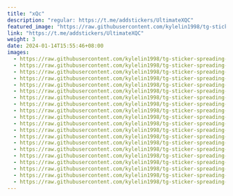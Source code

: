 ```yaml
---
title: "xQc"
description: "regular: https://t.me/addstickers/UltimateXQC"
featured_image: "https://raw.githubusercontent.com/kylelin1998/tg-sticker-spreading-worldwide-images/main/img/7e3e2e6d-53d9-4c63-b011-3d175e020f5a.jpg"
link: "https://t.me/addstickers/UltimateXQC"
weight: 3
date: 2024-01-14T15:55:46+08:00
images:
  - https://raw.githubusercontent.com/kylelin1998/tg-sticker-spreading-worldwide-images/main/img/7e3e2e6d-53d9-4c63-b011-3d175e020f5a.jpg
  - https://raw.githubusercontent.com/kylelin1998/tg-sticker-spreading-worldwide-images/main/img/4c765839-7819-46a9-a23c-d554b747a73d.jpg
  - https://raw.githubusercontent.com/kylelin1998/tg-sticker-spreading-worldwide-images/main/img/ee2d1b18-384a-4e8f-8c3e-cf423084476f.jpg
  - https://raw.githubusercontent.com/kylelin1998/tg-sticker-spreading-worldwide-images/main/img/955b35f8-5bd3-4e07-81de-8be591ca1fc5.jpg
  - https://raw.githubusercontent.com/kylelin1998/tg-sticker-spreading-worldwide-images/main/img/32beb4d6-3846-4dfd-9478-b773641b0665.jpg
  - https://raw.githubusercontent.com/kylelin1998/tg-sticker-spreading-worldwide-images/main/img/0c3e552d-c2a1-42d7-b4e5-176749b20024.jpg
  - https://raw.githubusercontent.com/kylelin1998/tg-sticker-spreading-worldwide-images/main/img/015221a6-56f4-4aa3-b558-cb516df8b8d0.jpg
  - https://raw.githubusercontent.com/kylelin1998/tg-sticker-spreading-worldwide-images/main/img/f05b8e08-cf81-4482-ad0f-718127ac85e1.jpg
  - https://raw.githubusercontent.com/kylelin1998/tg-sticker-spreading-worldwide-images/main/img/3359f03b-c6ba-42f3-93b1-7966a569fc0c.jpg
  - https://raw.githubusercontent.com/kylelin1998/tg-sticker-spreading-worldwide-images/main/img/ca361c98-2ddd-4f74-9874-77cb0ce7966c.jpg
  - https://raw.githubusercontent.com/kylelin1998/tg-sticker-spreading-worldwide-images/main/img/cc6e76c6-c92d-4977-830e-1ab320474742.jpg
  - https://raw.githubusercontent.com/kylelin1998/tg-sticker-spreading-worldwide-images/main/img/ef411b7c-8aa5-4879-9efe-9deaed23bbdc.jpg
  - https://raw.githubusercontent.com/kylelin1998/tg-sticker-spreading-worldwide-images/main/img/33271a36-4db4-42a2-8e8b-8fdb7d328d61.jpg
  - https://raw.githubusercontent.com/kylelin1998/tg-sticker-spreading-worldwide-images/main/img/a090c3fb-7bad-4da1-8fb7-a90c6fd6171e.jpg
  - https://raw.githubusercontent.com/kylelin1998/tg-sticker-spreading-worldwide-images/main/img/7e513f49-ced3-4dbf-a331-aa3990b23aed.jpg
  - https://raw.githubusercontent.com/kylelin1998/tg-sticker-spreading-worldwide-images/main/img/f1fd9559-225e-4808-9089-239181ab44ba.jpg
  - https://raw.githubusercontent.com/kylelin1998/tg-sticker-spreading-worldwide-images/main/img/7133ba94-8b83-4f6c-a5fd-48641465d9db.jpg
  - https://raw.githubusercontent.com/kylelin1998/tg-sticker-spreading-worldwide-images/main/img/4a4a5a3b-dcf5-4faf-bc94-36c35c896c77.jpg
  - https://raw.githubusercontent.com/kylelin1998/tg-sticker-spreading-worldwide-images/main/img/a4b67da8-aba1-4ba8-aa16-0057ffbd5477.jpg
  - https://raw.githubusercontent.com/kylelin1998/tg-sticker-spreading-worldwide-images/main/img/033387e7-0d6e-4f53-a49b-81cdf24c643b.jpg
---
```

